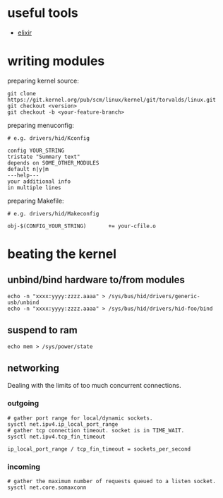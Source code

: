 # useful tools

* [elixir](http://elixir.free-electrons.com/linux/latest/source)

# writing modules

preparing kernel source:

    git clone https://git.kernel.org/pub/scm/linux/kernel/git/torvalds/linux.git
    git checkout <version>
    git checkout -b <your-feature-branch>

preparing menuconfig:

    # e.g. drivers/hid/Kconfig

    config YOUR_STRING
    tristate "Summary text"
    depends on SOME_OTHER_MODULES
    default n|y|m
    ---help---
    your additional info
    in multiple lines

preparing Makefile:

    # e.g. drivers/hid/Makeconfig

    obj-$(CONFIG_YOUR_STRING)		+= your-cfile.o

# beating the kernel

## unbind/bind hardware to/from modules

    echo -n "xxxx:yyyy:zzzz.aaaa" > /sys/bus/hid/drivers/generic-usb/unbind
    echo -n "xxxx:yyyy:zzzz.aaaa" > /sys/bus/hid/drivers/hid-foo/bind

## suspend to ram

    echo mem > /sys/power/state

## networking

Dealing with the limits of too much concurrent connections.

### outgoing

    # gather port range for local/dynamic sockets.
    sysctl net.ipv4.ip_local_port_range
    # gather tcp connection timeout. socket is in TIME_WAIT.
    sysctl net.ipv4.tcp_fin_timeout

    ip_local_port_range / tcp_fin_timeout = sockets_per_second

### incoming

    # gather the maximum number of requests queued to a listen socket.
    sysctl net.core.somaxconn
